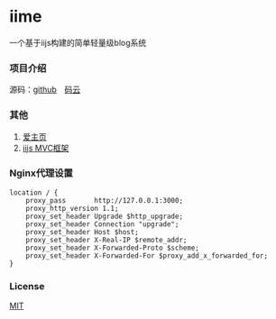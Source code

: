# iime
一个基于iijs构建的简单轻量级blog系统

### 项目介绍

源码：[github](https://github.com/yafoo/iime "github")　[码云](https://gitee.com/yafu/iime "码云")

### 其他

1. [爱主页](https://www.i-i.me/ "爱主页 - 网址收藏分享平台！")
2. [iijs MVC框架](https://github.com/yafoo/iijs "iijs MVC框架")

### Nginx代理设置

```
location / {
    proxy_pass       http://127.0.0.1:3000;
    proxy_http_version 1.1;
    proxy_set_header Upgrade $http_upgrade;
    proxy_set_header Connection "upgrade";
    proxy_set_header Host $host;
    proxy_set_header X-Real-IP $remote_addr;
    proxy_set_header X-Forwarded-Proto $scheme;
    proxy_set_header X-Forwarded-For $proxy_add_x_forwarded_for;
}
```

### License

[MIT](LICENSE)